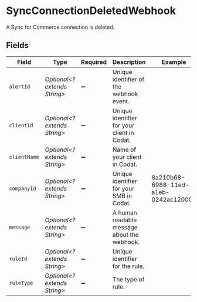 # SyncConnectionDeletedWebhook

A Sync for Commerce connection is deleted.


## Fields

| Field                                       | Type                                        | Required                                    | Description                                 | Example                                     |
| ------------------------------------------- | ------------------------------------------- | ------------------------------------------- | ------------------------------------------- | ------------------------------------------- |
| `alertId`                                   | *Optional<? extends String>*                | :heavy_minus_sign:                          | Unique identifier of the webhook event.     |                                             |
| `clientId`                                  | *Optional<? extends String>*                | :heavy_minus_sign:                          | Unique identifier for your client in Codat. |                                             |
| `clientName`                                | *Optional<? extends String>*                | :heavy_minus_sign:                          | Name of your client in Codat.               |                                             |
| `companyId`                                 | *Optional<? extends String>*                | :heavy_minus_sign:                          | Unique identifier for your SMB in Codat.    | 8a210b68-6988-11ed-a1eb-0242ac120002        |
| `message`                                   | *Optional<? extends String>*                | :heavy_minus_sign:                          | A human readable message about the webhook. |                                             |
| `ruleId`                                    | *Optional<? extends String>*                | :heavy_minus_sign:                          | Unique identifier for the rule.             |                                             |
| `ruleType`                                  | *Optional<? extends String>*                | :heavy_minus_sign:                          | The type of rule.                           |                                             |